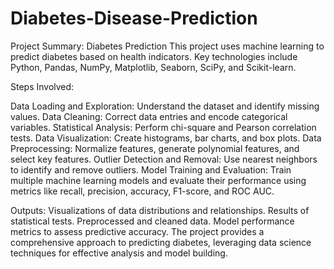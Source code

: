 # Diabetes-Disease-Prediction
Project Summary: Diabetes Prediction
This project uses machine learning to predict diabetes based on health indicators. Key technologies include Python, Pandas, NumPy, Matplotlib, Seaborn, SciPy, and Scikit-learn.

Steps Involved:

Data Loading and Exploration: Understand the dataset and identify missing values.
Data Cleaning: Correct data entries and encode categorical variables.
Statistical Analysis: Perform chi-square and Pearson correlation tests.
Data Visualization: Create histograms, bar charts, and box plots.
Data Preprocessing: Normalize features, generate polynomial features, and select key features.
Outlier Detection and Removal: Use nearest neighbors to identify and remove outliers.
Model Training and Evaluation: Train multiple machine learning models and evaluate their performance using metrics like recall, precision, accuracy, F1-score, and ROC AUC.

Outputs:
Visualizations of data distributions and relationships.
Results of statistical tests.
Preprocessed and cleaned data.
Model performance metrics to assess predictive accuracy.
The project provides a comprehensive approach to predicting diabetes, leveraging data science techniques for effective analysis and model building.
